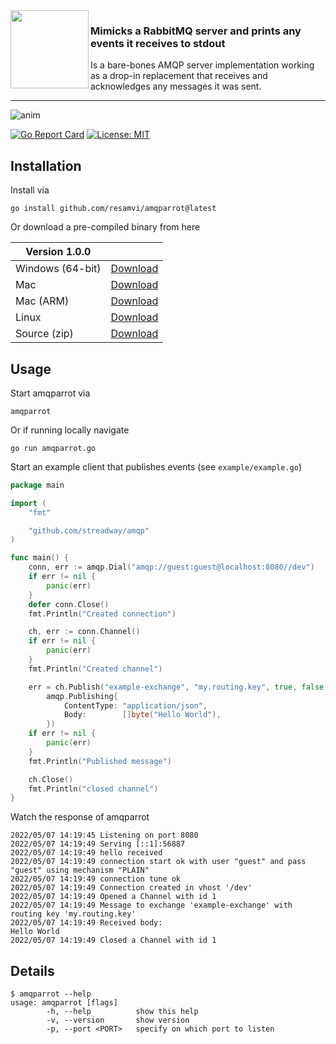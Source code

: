 <img src="https://i.imgur.com/NcAPrBo.png" width="125px" align="left">

<h3>Mimicks a RabbitMQ server and prints any events it receives to stdout</h3>
<div>
<p>
Is a bare-bones AMQP server implementation working as a drop-in replacement that receives and acknowledges any messages it was sent. 

<hr>

![anim](https://user-images.githubusercontent.com/6261556/167254191-aa61f696-47b8-4e0c-9a77-c5e514f82207.gif)

[![Go Report Card](https://goreportcard.com/badge/github.com/resamvi/amqparrot)](https://goreportcard.com/report/github.com/resamvi/amqparrot)
[![License: MIT](https://img.shields.io/badge/License-MIT-yellow.svg)](https://github.com/ResamVi/amqparrot/blob/master/LICENSE)

	
## Installation
Install via
```
go install github.com/resamvi/amqparrot@latest
```

Or download a pre-compiled binary from here

| Version 1.0.0    |                                                                                                          |
|------------------|----------------------------------------------------------------------------------------------------------|
| Windows (64-bit) | <a href="https://github.com/ResamVi/amqparrot/releases/download/v1.0.0/amqparrot_win.exe">Download</a>   |
| Mac              | <a href="https://github.com/ResamVi/amqparrot/releases/download/v1.0.0/amqparrot_mac">Download</a>       |
| Mac (ARM)        | <a href="https://github.com/ResamVi/amqparrot/releases/download/v1.0.0/amqparrot_arm">Download</a>       |
| Linux            | <a href="https://github.com/ResamVi/amqparrot/releases/download/v1.0.0/amqparrot_linux">Download</a>     |
| Source (zip)     | <a href="https://github.com/ResamVi/amqparrot/archive/refs/tags/v1.0.0.zip">Download</a>                 |


## Usage

Start amqparrot via
```
amqparrot
```
	
Or if running locally navigate
```
go run amqparrot.go
```

Start an example client that publishes events (see `example/example.go`)
```go
package main

import (
	"fmt"

	"github.com/streadway/amqp"
)

func main() {
	conn, err := amqp.Dial("amqp://guest:guest@localhost:8080//dev")
	if err != nil {
		panic(err)
	}
	defer conn.Close()
	fmt.Println("Created connection")

	ch, err := conn.Channel()
	if err != nil {
		panic(err)
	}
	fmt.Println("Created channel")

	err = ch.Publish("example-exchange", "my.routing.key", true, false,
		amqp.Publishing{
			ContentType: "application/json",
			Body:        []byte("Hello World"),
		})
	if err != nil {
		panic(err)
	}
	fmt.Println("Published message")

	ch.Close()
	fmt.Println("closed channel")
}

```

Watch the response of amqparrot
```
2022/05/07 14:19:45 Listening on port 8080
2022/05/07 14:19:49 Serving [::1]:56887
2022/05/07 14:19:49 hello received
2022/05/07 14:19:49 connection start ok with user "guest" and pass "guest" using mechanism "PLAIN"
2022/05/07 14:19:49 connection tune ok
2022/05/07 14:19:49 Connection created in vhost '/dev'
2022/05/07 14:19:49 Opened a Channel with id 1
2022/05/07 14:19:49 Message to exchange 'example-exchange' with routing key 'my.routing.key'
2022/05/07 14:19:49 Received body:
Hello World
2022/05/07 14:19:49 Closed a Channel with id 1
```

## Details
```
$ amqparrot --help
usage: amqparrot [flags]
        -h, --help          show this help
        -v, --version       show version
        -p, --port <PORT>   specify on which port to listen
```

